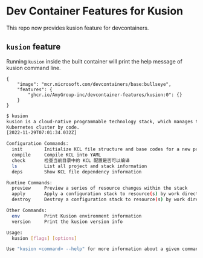 # Dev Container Features for Kusion

This repo now provides kusion feature for devcontainers.


## `kusion` feature

Running `kusion` inside the built container will print the help message of kusion command line.

```jsonc
{
    "image": "mcr.microsoft.com/devcontainers/base:bullseye",
    "features": {
        "ghcr.io/AmyGroup-inc/devcontainer-features/kusion:0": {}
    }
}
```

```bash
$ kusion
kusion is a cloud-native programmable technology stack, which manages the
Kubernetes cluster by code.
[2022-11-29T07:01:34.032Z] 

Configuration Commands:
  init        Initialize KCL file structure and base codes for a new project
  compile     Compile KCL into YAML
  check       检查当前目录中的 KCL 配置是否可以编译
  ls          List all project and stack information
  deps        Show KCL file dependency information

Runtime Commands:
  preview     Preview a series of resource changes within the stack
  apply       Apply a configuration stack to resource(s) by work directory
  destroy     Destroy a configuration stack to resource(s) by work directory

Other Commands:
  env         Print Kusion environment information
  version     Print the kusion version info

Usage:
  kusion [flags] [options]

Use "kusion <command> --help" for more information about a given command.
```